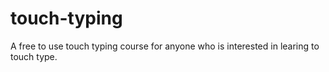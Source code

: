 # touch-typing
A free to use touch typing course for anyone who is interested in learing to touch type.
